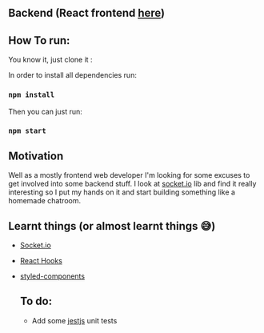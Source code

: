 ## Backend (React frontend [here](https://github.com/facundop3/randomchat))


## How To run:
  
You know it,  just clone it :

In order to install all dependencies run:
### `npm install`

Then you can just run:
### `npm start`


## Motivation
  Well as a mostly frontend web developer I'm looking for some excuses to get involved into some backend stuff. I look at [socket.io](https://socket.io/) lib and find it really interesting so I put my hands on it and start building something like a homemade chatroom.
 
 ## Learnt things (or almost learnt things 😅)
- [Socket.io](https://socket.io)
- [React Hooks](https://reactjs.org/docs/hooks-intro.html)
- [styled-components](https://www.styled-components.com/)

  ## To do:
  - Add some [jestjs](https://jestjs.io/) unit tests